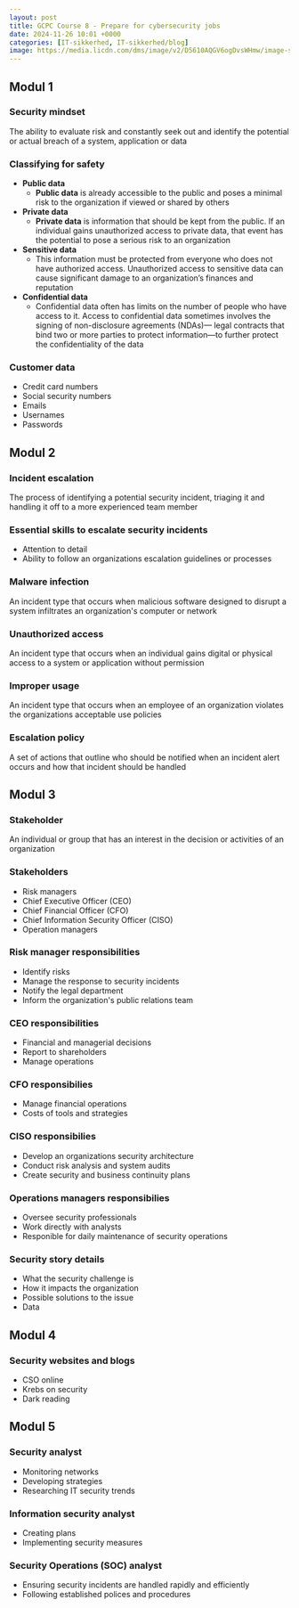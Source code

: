 ```yaml
---
layout: post
title: GCPC Course 8 - Prepare for cybersecurity jobs
date: 2024-11-26 10:01 +0000
categories: [IT-sikkerhed, IT-sikkerhed/blog]
image: https://media.licdn.com/dms/image/v2/D5610AQGV6ogDvsWHmw/image-shrink_1280/image-shrink_1280/0/1696018945798?e=2147483647&v=beta&t=XPa5lWELqm72qw-BwtrNHWTCoGmsUIgOlJoAVFbLuQY
---
```


## Modul 1

### Security mindset
The ability to evaluate risk and constantly seek out and identify the potential or actual breach of a system, application or data

### Classifying for safety
- **Public data**
	- **Public data** is already accessible to the public and poses a minimal risk to the organization if viewed or shared by others
- **Private data**
	- **Private data** is information that should be kept from the public. If an individual gains unauthorized access to private data, that event has the potential to pose a serious risk to an organization
- **Sensitive data**
	- This information must be protected from everyone who does not have authorized access. Unauthorized access to sensitive data can cause significant damage to an organization’s finances and reputation
- **Confidential data**
	- Confidential data often has limits on the number of people who have access to it. Access to confidential data sometimes involves the signing of non-disclosure agreements (NDAs)— legal contracts that bind two or more parties to protect information—to further protect the confidentiality of the data

### Customer data
- Credit card numbers
- Social security numbers
- Emails
- Usernames
- Passwords

## Modul 2

### Incident escalation
The process of identifying a potential security incident, triaging it and handling it off to a more experienced team member

### Essential skills to escalate security incidents
- Attention to detail
- Ability to follow an organizations escalation guidelines or processes

### Malware infection
An incident type that occurs when malicious software designed to disrupt a system infiltrates an organization's computer or network

### Unauthorized access
An incident type that occurs when an individual gains digital or physical access to a system or application without permission

### Improper usage
An incident type that occurs when an employee of an organization violates the organizations acceptable use policies

### Escalation policy
A set of actions that outline who should be notified when an incident alert occurs and how that incident should be handled

## Modul 3

### Stakeholder
An individual or group that has an interest in the decision or activities of an organization

### Stakeholders
- Risk managers
- Chief Executive Officer (CEO)
- Chief Financial Officer (CFO)
- Chief Information Security Officer (CISO)
- Operation managers

### Risk manager responsibilities
- Identify risks
- Manage the response to security incidents
- Notify the legal department
- Inform the organization's public relations team

### CEO responsibilities
- Financial and managerial decisions
- Report to shareholders
- Manage operations

### CFO responsibilies
- Manage financial operations
- Costs of tools and strategies

### CISO responsibilies
- Develop an organizations security architecture
- Conduct risk analysis and system audits
- Create security and business continuity plans

### Operations managers responsibilies
- Oversee security professionals
- Work directly with analysts
- Responible for daily maintenance of security operations

### Security story details
- What the security challenge is
- How it impacts the organization
- Possible solutions to the issue
- Data

## Modul 4

### Security websites and blogs
- CSO online
- Krebs on security
- Dark reading

## Modul 5

### Security analyst
- Monitoring networks
- Developing strategies
- Researching IT security trends

### Information security analyst
- Creating plans
- Implementing security measures

### Security Operations (SOC) analyst
- Ensuring security incidents are handled rapidly and efficiently
- Following established polices and procedures
